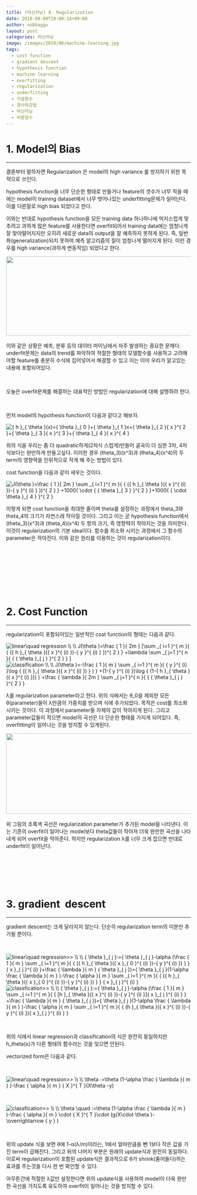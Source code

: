 ```yaml
---
title: (머신러닝) 8. Regularization
date: 2018-08-09T20:00:14+09:00
author: nobbaggu
layout: post
categories: 머신러닝
image: /images/2018/08/machine-learning.jpg
tags:
  - cost function
  - gradient descent
  - hypothesis function
  - machine learning
  - overfitting
  - regularization
  - underfitting
  - 가설함수
  - 경사하강법
  - 머신러닝
  - 비용함수
---
```

# 1. Model의 Bias

* * *

결론부터 말하자면 Regularization 은 model의 high variance 를 방지하기 위한 목적으로 쓰인다.

hypothesis function을 너무 단순한 형태로 만들거나 feature의 갯수가 너무 적을 때에는 model이 training dataset에서 너무 벗어나있는 underfitting문제가 일어난다. 이를 다른말로 high bias 되었다고 한다.

이와는 반대로 hypothesis function을 모든 training data 하나하나에 억지스럽게 맞추려고 과하게 많은 feature를 사용한다면 overfit되어서 training data에는 엄청나게 잘 맞아떨어지지만 오히려 새로운 data의 output을 잘 예측하지 못하게 된다. 즉, 일반화(generalization)되지 못하여 예측 알고리즘의 질이 엄청나게 떨어지게 된다. 이런 경우를 high variance(과하게 변동적임) 되었다고 한다.

<img class="aligncenter wp-image-358" src="/images/2018/08/no-name-11.png" alt="" width="548" height="216" srcset="/images/2018/08/no-name-11.png 1095w, /images/2018/08/no-name-11-300x118.png 300w, /images/2018/08/no-name-11-768x302.png 768w, /images/2018/08/no-name-11-1024x403.png 1024w" sizes="(max-width: 548px) 100vw, 548px" /> 

이와 같은 상황은 예측, 분류 등의 데이터 마이닝에서 자주 발생하는 중요한 문제다. underfit문제는 data의 trend를 파악하여 적절한 형태의 모델함수를 사용하고 고려해야할 feature를 충분히 수식에 집어넣어서 해결할 수 있고 이는 이미 우리가 알고있는 내용에 포함되어있다.

&nbsp;

오늘은 overfit문제를 해결하는 대표적인 방법인 regularization에 대해 설명하려 한다.

&nbsp;

먼저 model의 hypothesis function이 다음과 같다고 해보자.

<img src="https://latex.codecogs.com/gif.latex?{&space;h&space;}_{&space;\theta&space;}(x)={&space;\theta&space;}_{&space;0&space;}+{&space;\theta&space;}_{&space;1&space;}x+{&space;\theta&space;}_{&space;2&space;}{&space;x&space;}^{&space;2&space;}+{&space;\theta&space;}_{&space;3&space;}{&space;x&space;}^{&space;3&space;}+{&space;\theta&space;}_{&space;4&space;}{&space;x&space;}^{&space;4&space;}" alt="{ h }_{ \theta }(x)={ \theta }_{ 0 }+{ \theta }_{ 1 }x+{ \theta }_{ 2 }{ x }^{ 2 }+{ \theta }_{ 3 }{ x }^{ 3 }+{ \theta }_{ 4 }{ x }^{ 4 }" align="absmiddle" /> 

위의 식을 우리는 좀 더 quadratic하게(2차식 스럽게)만들어 굴곡이 더 심한 3차, 4차식보다는 완만하게 만들고싶다. 이러한 경우 (theta\_3)(x^3)과 (theta\_4)(x^4)의 두 term의 영향력을 인위적으로 작게 해 주는 방법이 있다.

cost function을 다음과 같이 세우는 것이다.

<img src="https://latex.codecogs.com/gif.latex?J(\theta&space;)=\frac&space;{&space;1&space;}{&space;2m&space;}&space;\sum&space;_{&space;i=1&space;}^{&space;m&space;}{&space;{&space;({&space;h&space;}_{&space;\theta&space;}({&space;x&space;}^{&space;(i)&space;})-{&space;y&space;}^{&space;(i)&space;}&space;})^{&space;2&space;}&space;}&space;+1000{&space;\cdot&space;{&space;{&space;\theta&space;}_{&space;3&space;}&space;}^{&space;2&space;}&space;}+1000{&space;{&space;\cdot&space;\theta&space;}_{&space;4&space;}&space;}^{&space;2&space;}" alt="J(\theta )=\frac { 1 }{ 2m } \sum _{ i=1 }^{ m }{ { ({ h }_{ \theta }({ x }^{ (i) })-{ y }^{ (i) } })^{ 2 } } +1000{ \cdot { { \theta }_{ 3 } }^{ 2 } }+1000{ { \cdot \theta }_{ 4 } }^{ 2 }" align="absmiddle" /> 

이렇게 되면 cost function을 최대한 줄이며 theta를 설정하는 과정에서 theta\_3와 theta\_4의 크기가 자연스레 작아질 것이다. 그리고 이는 곧 hypothesis function에서 (theta\_3)(x^3)과 (theta\_4)(x^4) 두 항의 크기, 즉 영향력이 작아지는 것을 의미한다. 이것이 regularization의 기본 idea이다. 함수를 최소화 시키는 과정에서 그 함수의 parameter은 작아진다. 이와 같은 원리를 이용하는 것이 regularization이다.

&nbsp;

&nbsp;

# <span style="font-size: 18pt;"><b> </b></span>

# 2. Cost Function

* * *

regularization이 포함되어있는 일반적인 cost function의 형태는 다음과 같다.

<img src="https://latex.codecogs.com/gif.latex?linear\quad&space;regression&space;\\&space;\\&space;J(\theta&space;)=\frac&space;{&space;1&space;}{&space;2m&space;}&space;[\sum&space;_{&space;i=1&space;}^{&space;m&space;}{&space;{&space;({&space;h&space;}_{&space;\theta&space;}({&space;x&space;}^{&space;(i)&space;})-{&space;y&space;}^{&space;(i)&space;}&space;})^{&space;2&space;}&space;}&space;+\lambda&space;\sum&space;_{&space;j=1&space;}^{&space;n&space;}{&space;{&space;{&space;\theta&space;}_{&space;j&space;}&space;}^{&space;2&space;}&space;}&space;]" alt="linear\quad regression \\ \\ J(\theta )=\frac { 1 }{ 2m } [\sum _{ i=1 }^{ m }{ { ({ h }_{ \theta }({ x }^{ (i) })-{ y }^{ (i) } })^{ 2 } } +\lambda \sum _{ j=1 }^{ n }{ { { \theta }_{ j } }^{ 2 } } ]" align="absmiddle" /> 

<img src="https://latex.codecogs.com/gif.latex?classification&space;\\&space;\\&space;J(\theta&space;)=-\frac&space;{&space;1&space;}{&space;m&space;}&space;\sum&space;_{&space;i=1&space;}^{&space;m&space;}{&space;{&space;y&space;}^{&space;(i)&space;}\log&space;{&space;({&space;h&space;}_{&space;\theta&space;}({&space;x&space;}^{&space;(i)&space;})&space;}&space;)&space;}&space;+(1-{&space;y&space;}^{&space;(i)&space;})\log&space;{&space;(1-{&space;h&space;}_{&space;\theta&space;}({&space;x&space;}^{&space;(i)&space;}))&space;}&space;+\frac&space;{&space;\lambda&space;}{&space;2m&space;}&space;\sum&space;_{&space;j=1&space;}^{&space;n&space;}{&space;{&space;{&space;\theta&space;}_{&space;j&space;}&space;}^{&space;2&space;}&space;}" alt="classification \\ \\ J(\theta )=-\frac { 1 }{ m } \sum _{ i=1 }^{ m }{ { y }^{ (i) }\log { ({ h }_{ \theta }({ x }^{ (i) }) } ) } +(1-{ y }^{ (i) })\log { (1-{ h }_{ \theta }({ x }^{ (i) })) } +\frac { \lambda }{ 2m } \sum _{ j=1 }^{ n }{ { { \theta }_{ j } }^{ 2 } }" align="absmiddle" /> 

λ를 regularization parameter라고 한다. 위의 식에서는 θ_0을 제외한 모든 θ(parameter)들이 λ만큼의 가중치를 받으며 식에 추가되었다. 목적은 cost를 최소화 시키는 것이다. 이 과정에서 parameter들 자체의 값이 작아지게 된다. 그리고 parameter값들이 작으면 model의 곡선은 더 단순한 형태를 가지게 되어있다. 즉, overfitting이 일어나는 것을 방지할 수 있게된다.

<img class="aligncenter wp-image-360" src="/images/2018/08/no-name-12.png" alt="" width="515" height="220" srcset="/images/2018/08/no-name-12.png 747w, /images/2018/08/no-name-12-300x128.png 300w" sizes="(max-width: 515px) 100vw, 515px" /> 

위 그림의 초록색 곡선은 regularization parameter가 추가된 model을 나타낸다. 이는 기존의 overfit이 일어나는 model보다 theta값들이 작아져 더욱 완만한 곡선을 나타내게 되어 overfit을 막아준다. 하지만 regularization λ를 너무 크게 잡으면 반대로  underfit이 일어난다.

&nbsp;

&nbsp;

&nbsp;

# 3. gradient  descent

* * *

gradient descent는 크게 달라지지 않는다. 단순히 regularization term의 미분만 추가될 뿐이다.

&nbsp;

<img src="https://latex.codecogs.com/gif.latex?linear\quad&space;regression>>&space;\\&space;\\&space;{&space;\theta&space;}_{&space;j&space;}:={&space;\theta&space;}_{&space;j&space;}-\alpha&space;(\frac&space;{&space;1&space;}{&space;m&space;}&space;\sum&space;_{&space;i=1&space;}^{&space;m&space;}{&space;{&space;({&space;h&space;}_{&space;\theta&space;}({&space;x&space;}_{&space;0&space;}^{&space;(i)&space;})-{&space;y&space;}^{&space;(i)&space;})&space;}&space;}&space;{&space;x&space;}_{&space;j&space;}^{&space;(i)&space;}+\frac&space;{&space;\lambda&space;}{&space;m&space;}&space;{&space;\theta&space;}_{&space;j&space;})={&space;\theta&space;}_{&space;j&space;}(1-\alpha&space;\frac&space;{&space;\lambda&space;}{&space;m&space;}&space;)-\frac&space;{&space;\alpha&space;}{&space;m&space;}&space;\sum&space;_{&space;i=1&space;}^{&space;m&space;}{&space;{&space;({&space;h&space;}_{&space;\theta&space;}({&space;x&space;}_{&space;0&space;}^{&space;(i)&space;})-{&space;y&space;}^{&space;(i)&space;})&space;}&space;}&space;{&space;x&space;}_{&space;j&space;}^{&space;(i)&space;}" alt="linear\quad regression>> \\ \\ { \theta }_{ j }:={ \theta }_{ j }-\alpha (\frac { 1 }{ m } \sum _{ i=1 }^{ m }{ { ({ h }_{ \theta }({ x }_{ 0 }^{ (i) })-{ y }^{ (i) }) } } { x }_{ j }^{ (i) }+\frac { \lambda }{ m } { \theta }_{ j })={ \theta }_{ j }(1-\alpha \frac { \lambda }{ m } )-\frac { \alpha }{ m } \sum _{ i=1 }^{ m }{ { ({ h }_{ \theta }({ x }_{ 0 }^{ (i) })-{ y }^{ (i) }) } } { x }_{ j }^{ (i) }" align="absmiddle" /> 

<img src="https://latex.codecogs.com/gif.latex?classfication>>&space;\\&space;\\&space;{&space;\theta&space;}_{&space;j&space;}:={&space;\theta&space;}_{&space;j&space;}-\alpha&space;(\frac&space;{&space;1&space;}{&space;m&space;}&space;\sum&space;_{&space;i=1&space;}^{&space;m&space;}{&space;{&space;[h&space;}_{&space;\theta&space;}({&space;x&space;}^{&space;(i)&space;})-{&space;y&space;}^{&space;(i)&space;}]{&space;x&space;}_{&space;j&space;}^{&space;(i)&space;}&space;}&space;+\frac&space;{&space;\lambda&space;}{&space;m&space;}&space;{&space;\theta&space;}_{&space;j&space;})={&space;\theta&space;}_{&space;j&space;}(1-\alpha&space;\frac&space;{&space;\lambda&space;}{&space;m&space;}&space;)-\frac&space;{&space;\alpha&space;}{&space;m&space;}&space;\sum&space;_{&space;i=1&space;}^{&space;m&space;}{&space;{&space;(h&space;}_{&space;\theta&space;}({&space;x&space;}^{&space;(i)&space;})-{&space;y&space;}^{&space;(i)&space;}){&space;x&space;}_{&space;j&space;}^{&space;(i)&space;}&space;}" alt="classfication>> \\ \\ { \theta }_{ j }:={ \theta }_{ j }-\alpha (\frac { 1 }{ m } \sum _{ i=1 }^{ m }{ { [h }_{ \theta }({ x }^{ (i) })-{ y }^{ (i) }]{ x }_{ j }^{ (i) } } +\frac { \lambda }{ m } { \theta }_{ j })={ \theta }_{ j }(1-\alpha \frac { \lambda }{ m } )-\frac { \alpha }{ m } \sum _{ i=1 }^{ m }{ { (h }_{ \theta }({ x }^{ (i) })-{ y }^{ (i) }){ x }_{ j }^{ (i) } }" align="absmiddle" /> 

&nbsp;

위의 식에서 linear regression과 classification의 식은 완전히 동일하지만 h_theta(x)가 다른 형태의 함수라는 것을 잊으면 안된다.

vectorized form은 다음과 같다.

&nbsp;

<img src="https://latex.codecogs.com/gif.latex?linear\quad&space;regression>>&space;\\&space;\\&space;\theta&space;:=\theta&space;(1-\alpha&space;\frac&space;{&space;\lambda&space;}{&space;m&space;}&space;)-\frac&space;{&space;\alpha&space;}{&space;m&space;}&space;{&space;X&space;}^{&space;T&space;}(X\theta&space;-y)" alt="linear\quad regression>> \\ \\ \theta :=\theta (1-\alpha \frac { \lambda }{ m } )-\frac { \alpha }{ m } { X }^{ T }(X\theta -y)" align="absmiddle" /> 

&nbsp;

<img src="https://latex.codecogs.com/gif.latex?classfication>>&space;\\&space;\\&space;\theta&space;\quad&space;:=\theta&space;(1-\alpha&space;\frac&space;{&space;\lambda&space;}{&space;m&space;}&space;)-\frac&space;{&space;\alpha&space;}{&space;m&space;}&space;\cdot&space;{&space;X&space;}^{&space;T&space;}\cdot&space;(g(X\cdot&space;\theta&space;)-\overrightarrow&space;{&space;y&space;}&space;)" alt="classfication>> \\ \\ \theta \quad :=\theta (1-\alpha \frac { \lambda }{ m } )-\frac { \alpha }{ m } \cdot { X }^{ T }\cdot (g(X\cdot \theta )-\overrightarrow { y } )" align="absmiddle" /> 

&nbsp;

위의 update 식을 보면 θ에 1-α(λ/m)이라는, 1에서 얼마만큼을 뺀 1보다 작은 값을 가진 term이 곱해진다. 그리고 뒤의 나머지 부분은 원래의 update식과 완전히 동일하다. 이로써 regularization이 포함된 update식은 결과적으로 θ가 shrink(줄어들다)하는 효과를 주는것을 다시 한 번 확인할 수 있다.

아무튼간에 적절한 λ값만 설정한다면 위의 update식을 사용하여 model이 더욱 완만한 곡선을 가지도록 유도하여 overfit이 일어나는 것을 방지할 수 있다.

&nbsp;
